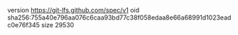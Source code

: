 version https://git-lfs.github.com/spec/v1
oid sha256:755a40e796aa076c6caa93bd77c38f058edaa8e66a68991d1023eadc0e76f345
size 29530

